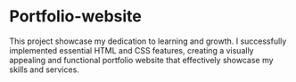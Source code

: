 # Portfolio-website
This project showcase my dedication to learning and growth. I successfully implemented essential HTML and CSS  features, creating a visually appealing  and functional portfolio website that effectively showcase my skills and services.
